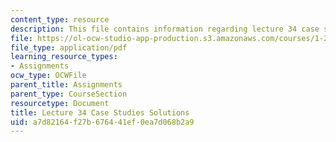 ```yaml
---
content_type: resource
description: This file contains information regarding lecture 34 case study solutions.
file: https://ol-ocw-studio-app-production.s3.amazonaws.com/courses/1-264j-database-internet-and-systems-integration-technologies-fall-2013/a7d82164f27b676441ef0ea7d068b2a9_MIT1_264JF13_L34_case_sol.pdf
file_type: application/pdf
learning_resource_types:
- Assignments
ocw_type: OCWFile
parent_title: Assignments
parent_type: CourseSection
resourcetype: Document
title: Lecture 34 Case Studies Solutions
uid: a7d82164-f27b-6764-41ef-0ea7d068b2a9
---
```

